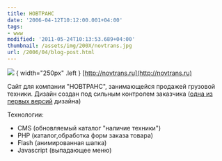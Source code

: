 ```yaml
---
title: НОВТРАНС
date: '2006-04-12T10:12:00.001+04:00'
tags:
- www
modified: '2011-05-24T10:13:53.689+04:00'
thumbnail: /assets/img/200X/novtrans.jpg
url: /2006/04/blog-post.html
---
```

![](/assets/img/200X/novtrans.jpg)
{ width="250px" .left }
[http://novtrans.ru](http://novtrans.ru)
  
Сайт для компании "НОВТРАНС", занимающейся продажей грузовой техники. Дизайн создан под сильным контролем заказчика ([одна из первых версий](/assets/img/200X/novtrans2.jpg) дизайна)

<div style="clear: both"></div>

Технологии:
- CMS (обновляемый каталог "наличие техники")
- PHP (каталог,обработка форм заказа товара)
- Flash (анимированная шапка)
- Javascript (выпадающее меню)
